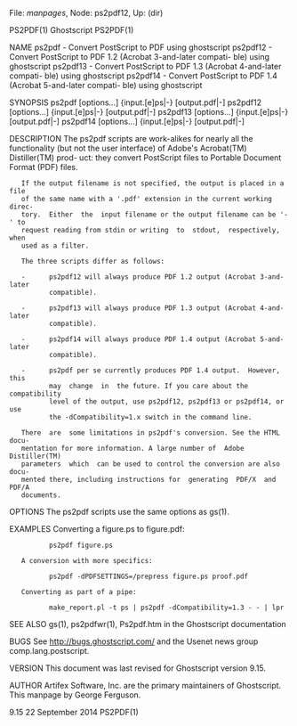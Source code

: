 File: *manpages*,  Node: ps2pdf12,  Up: (dir)

PS2PDF(1)                         Ghostscript                        PS2PDF(1)



NAME
       ps2pdf - Convert PostScript to PDF using ghostscript
       ps2pdf12  - Convert PostScript to PDF 1.2 (Acrobat 3-and-later compati-
       ble) using ghostscript
       ps2pdf13 - Convert PostScript to PDF 1.3 (Acrobat 4-and-later  compati-
       ble) using ghostscript
       ps2pdf14  - Convert PostScript to PDF 1.4 (Acrobat 5-and-later compati-
       ble) using ghostscript

SYNOPSIS
       ps2pdf  [options...] {input.[e]ps|-} [output.pdf|-]
       ps2pdf12  [options...] {input.[e]ps|-} [output.pdf|-]
       ps2pdf13  [options...] {input.[e]ps|-} [output.pdf|-]
       ps2pdf14  [options...] {input.[e]ps|-} [output.pdf|-]

DESCRIPTION
       The ps2pdf scripts are work-alikes for  nearly  all  the  functionality
       (but not the user interface) of Adobe's Acrobat(TM) Distiller(TM) prod-
       uct: they convert PostScript files to Portable  Document  Format  (PDF)
       files.

       If the output filename is not specified, the output is placed in a file
       of the same name with a '.pdf' extension in the current working  direc-
       tory.  Either  the  input filename or the output filename can be '-' to
       request reading from stdin or writing  to  stdout,  respectively,  when
       used as a filter.

       The three scripts differ as follows:

       -      ps2pdf12 will always produce PDF 1.2 output (Acrobat 3-and-later
              compatible).

       -      ps2pdf13 will always produce PDF 1.3 output (Acrobat 4-and-later
              compatible).

       -      ps2pdf14 will always produce PDF 1.4 output (Acrobat 5-and-later
              compatible).

       -      ps2pdf per se currently produces PDF 1.4 output.  However,  this
              may  change  in  the future. If you care about the compatibility
              level of the output, use ps2pdf12, ps2pdf13 or ps2pdf14, or  use
              the -dCompatibility=1.x switch in the command line.

       There  are  some limitations in ps2pdf's conversion. See the HTML docu-
       mentation for more information. A large number of  Adobe  Distiller(TM)
       parameters  which  can be used to control the conversion are also docu-
       mented there, including instructions for  generating  PDF/X  and  PDF/A
       documents.

OPTIONS
       The ps2pdf scripts use the same options as gs(1).

EXAMPLES
       Converting a figure.ps to figure.pdf:

              ps2pdf figure.ps

       A conversion with more specifics:

              ps2pdf -dPDFSETTINGS=/prepress figure.ps proof.pdf

       Converting as part of a pipe:

              make_report.pl -t ps | ps2pdf -dCompatibility=1.3 - - | lpr

SEE ALSO
       gs(1), ps2pdfwr(1),
       Ps2pdf.htm in the Ghostscript documentation

BUGS
       See    http://bugs.ghostscript.com/   and   the   Usenet   news   group
       comp.lang.postscript.

VERSION
       This document was last revised for Ghostscript version 9.15.

AUTHOR
       Artifex Software, Inc. are  the  primary  maintainers  of  Ghostscript.
       This manpage by George Ferguson.



9.15                           22 September 2014                     PS2PDF(1)
